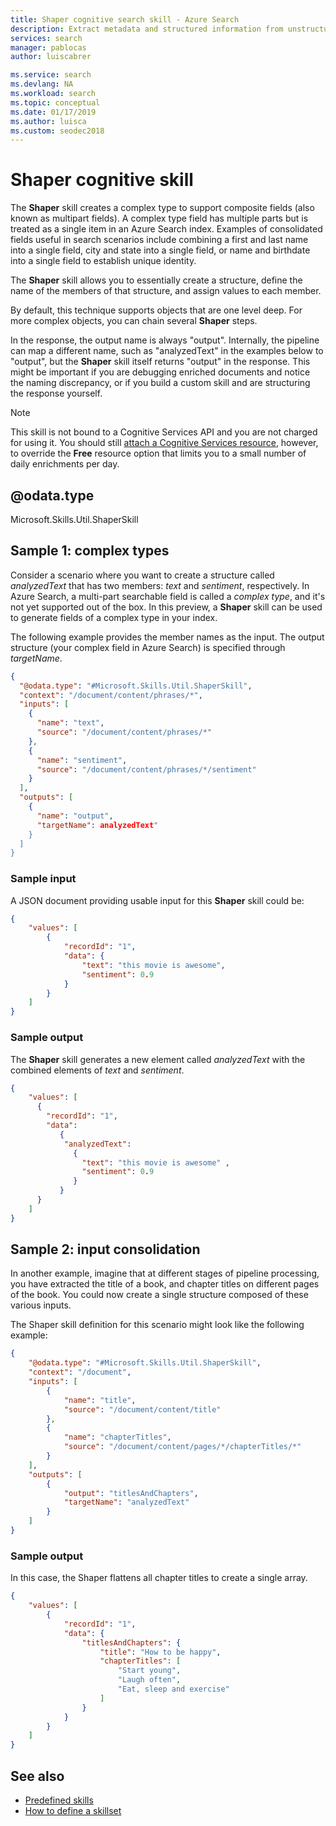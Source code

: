 ```yaml
---
title: Shaper cognitive search skill - Azure Search
description: Extract metadata and structured information from unstructured data and shape it as a complex type in an Azure Search enrichment pipeline.
services: search
manager: pablocas
author: luiscabrer

ms.service: search
ms.devlang: NA
ms.workload: search
ms.topic: conceptual
ms.date: 01/17/2019
ms.author: luisca
ms.custom: seodec2018
---
```


#	Shaper cognitive skill

The **Shaper** skill creates a complex type to support composite fields (also known as multipart fields). A complex type field has multiple parts but is treated as a single item in an Azure Search index. Examples of consolidated fields useful in search scenarios include combining a first and last name into a single field, city and state into a single field, or name and birthdate into a single field to establish unique identity.

The **Shaper** skill allows you to essentially create a structure, define the name of the members of that structure, and assign values to each member.

By default, this technique supports objects that are one level deep. For more complex objects, you can chain several **Shaper** steps.

In the response, the output name is always "output". Internally, the pipeline can map a different name, such as "analyzedText" in the examples below to "output", but the **Shaper** skill itself returns "output" in the response. This might be important if you are debugging enriched documents and notice the naming discrepancy, or if you build a custom skill and are structuring the response yourself.

> [!NOTE]
> This skill is not bound to a Cognitive Services API and you are not charged for using it. You should still [attach a Cognitive Services resource](cognitive-search-attach-cognitive-services.md), however, to override the **Free** resource option that limits you to a small number of daily enrichments per day.

## @odata.type  
Microsoft.Skills.Util.ShaperSkill

## Sample 1: complex types

Consider a scenario where you want to create a structure called *analyzedText* that has two members: *text* and *sentiment*, respectively. In Azure Search, a multi-part searchable field is called a *complex type*, and it's not yet supported out of the box. In this preview, a **Shaper** skill can be used to generate fields of a complex type in your index. 

The following example provides the member names as the input. The output structure (your complex field in Azure Search) is specified through *targetName*. 


```json
{
  "@odata.type": "#Microsoft.Skills.Util.ShaperSkill",
  "context": "/document/content/phrases/*",
  "inputs": [
    {
      "name": "text",
      "source": "/document/content/phrases/*"
    },
    {
      "name": "sentiment",
      "source": "/document/content/phrases/*/sentiment"
    }
  ],
  "outputs": [
    {
      "name": "output",
      "targetName": analyzedText"
    }
  ]
}
```

###	Sample input
A JSON document providing usable input for this **Shaper** skill could be:

```json
{
    "values": [
        {
            "recordId": "1",
            "data": {
                "text": "this movie is awesome",
                "sentiment": 0.9
            }
        }
    ]
}
```


###	Sample output
The **Shaper** skill generates a new element called *analyzedText* with the combined elements of *text* and *sentiment*. 

```json
{
    "values": [
      {
        "recordId": "1",
        "data":
           {
            "analyzedText": 
              {
                "text": "this movie is awesome" ,
                "sentiment": 0.9
              }
           }
      }
    ]
}
```

## Sample 2: input consolidation

In another example, imagine that at different stages of pipeline processing, you have extracted the title of a book, and chapter titles on different pages of the book. You could now create a single structure composed of these various inputs.

The Shaper skill definition for this scenario might look like the following example:

```json
{
    "@odata.type": "#Microsoft.Skills.Util.ShaperSkill",
    "context": "/document",
    "inputs": [
        {
            "name": "title",
            "source": "/document/content/title"
        },
        {
            "name": "chapterTitles",
            "source": "/document/content/pages/*/chapterTitles/*"
        }
    ],
    "outputs": [
        {
            "output": "titlesAndChapters",
            "targetName": "analyzedText"
        }
    ]
}
```

###	Sample output
In this case, the Shaper flattens all chapter titles to create a single array. 

```json
{
    "values": [
        {
            "recordId": "1",
            "data": {
                "titlesAndChapters": {
                    "title": "How to be happy",
                    "chapterTitles": [
                        "Start young",
                        "Laugh often",
                        "Eat, sleep and exercise"
                    ]
                }
            }
        }
    ]
}
```

## See also

+ [Predefined skills](cognitive-search-predefined-skills.md)
+ [How to define a skillset](cognitive-search-defining-skillset.md)

